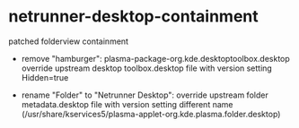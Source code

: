 # netrunner-desktop-containment
patched folderview containment


* remove "hamburger": plasma-package-org.kde.desktoptoolbox.desktop
 override upstream desktop toolbox.desktop file with version setting Hidden=true

* rename "Folder" to "Netrunner Desktop": override upstream folder metadata.desktop file with version setting different name
 (/usr/share/kservices5/plasma-applet-org.kde.plasma.folder.desktop)
